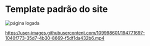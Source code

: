 # Template padrão do site

<!-- Layout padrão do site (HTML e CSS) que será utilizado em todas as páginas com a definição de identidade visual, aspectos de responsividade e iconografia.

> **Links Úteis**:
>
> - [CSS Website Layout (W3Schools)](https://www.w3schools.com/css/css_website_layout.asp)
> - [Website Page Layouts](http://www.cellbiol.com/bioinformatics_web_development/chapter-3-your-first-web-page-learning-html-and-css/website-page-layouts/)
> - [Perfect Liquid Layout](https://matthewjamestaylor.com/perfect-liquid-layouts)
> - [How and Why Icons Improve Your Web Design](https://usabilla.com/blog/how-and-why-icons-improve-you-web-design/) -->

![página logada](https://user-images.githubusercontent.com/109998601/194771696-4b40c030-9eb7-43d0-a262-c7d60251c8f9.png)


https://user-images.githubusercontent.com/109998601/194771697-1040f773-35d7-4b30-8669-f5df1da432b6.mp4

